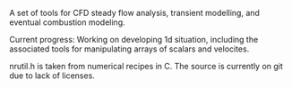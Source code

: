 A set of tools for CFD steady flow analysis, transient modelling, and eventual combustion modeling.

Current progress: 
Working on developing 1d situation, including the associated tools for manipulating arrays of scalars and velocites.

nrutil.h is taken from numerical recipes in C. The source is currently on git due to lack of licenses.